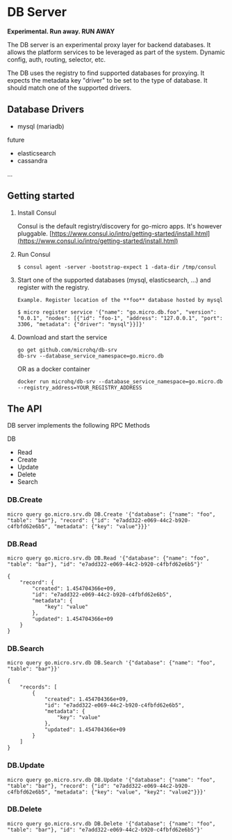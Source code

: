 # DB Server

**Experimental. Run away. RUN AWAY**

The DB server is an experimental proxy layer for backend databases. It allows the platform services to be leveraged 
as part of the system. Dynamic config, auth, routing, selector, etc.

The DB uses the registry to find supported databases for proxying. It expects the metadata key "driver" to be set 
to the type of database. It should match one of the supported drivers.

## Database Drivers

- mysql (mariadb)

future
- elasticsearch
- cassandra

...

## Getting started

1. Install Consul

	Consul is the default registry/discovery for go-micro apps. It's however pluggable.
	[https://www.consul.io/intro/getting-started/install.html](https://www.consul.io/intro/getting-started/install.html)

2. Run Consul
	```
	$ consul agent -server -bootstrap-expect 1 -data-dir /tmp/consul
	```

3. Start one of the supported databases (mysql, elasticsearch, ...) and register with the registry.
	```
	Example. Register location of the **foo** database hosted by mysql

	$ micro register service '{"name": "go.micro.db.foo", "version": "0.0.1", "nodes": [{"id": "foo-1", "address": "127.0.0.1", "port": 3306, "metadata": {"driver": "mysql"}}]}'
	```
4. Download and start the service

	```shell
	go get github.com/microhq/db-srv
	db-srv --database_service_namespace=go.micro.db
	```

	OR as a docker container

	```shell
	docker run microhq/db-srv --database_service_namespace=go.micro.db --registry_address=YOUR_REGISTRY_ADDRESS
	```

## The API
DB server implements the following RPC Methods

DB
- Read
- Create
- Update
- Delete
- Search

### DB.Create

```
micro query go.micro.srv.db DB.Create '{"database": {"name": "foo", "table": "bar"}, "record": {"id": "e7add322-e069-44c2-b920-c4fbfd62e6b5", "metadata": {"key": "value"}}}'
```

### DB.Read

```
micro query go.micro.srv.db DB.Read '{"database": {"name": "foo", "table": "bar"}, "id": "e7add322-e069-44c2-b920-c4fbfd62e6b5"}'

{
	"record": {
		"created": 1.454704366e+09,
		"id": "e7add322-e069-44c2-b920-c4fbfd62e6b5",
		"metadata": {
			"key": "value"
		},
		"updated": 1.454704366e+09
	}
}
```

### DB.Search

```
micro query go.micro.srv.db DB.Search '{"database": {"name": "foo", "table": "bar"}}'

{
	"records": [
		{
			"created": 1.454704366e+09,
			"id": "e7add322-e069-44c2-b920-c4fbfd62e6b5",
			"metadata": {
				"key": "value"
			},
			"updated": 1.454704366e+09
		}
	]
}
```

### DB.Update

```
micro query go.micro.srv.db DB.Update '{"database": {"name": "foo", "table": "bar"}, "record": {"id": "e7add322-e069-44c2-b920-c4fbfd62e6b5", "metadata": {"key": "value", "key2": "value2"}}}'
```

### DB.Delete

```
micro query go.micro.srv.db DB.Delete '{"database": {"name": "foo", "table": "bar"}, "id": "e7add322-e069-44c2-b920-c4fbfd62e6b5"}'
```
